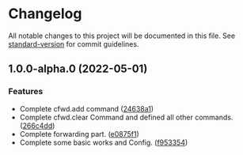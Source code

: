 # Changelog

All notable changes to this project will be documented in this file. See [standard-version](https://github.com/conventional-changelog/standard-version) for commit guidelines.

## 1.0.0-alpha.0 (2022-05-01)


### Features

* Complete cfwd.add command ([24638a1](https://github.com/ConstasJ/koishi-plugin-advanced-forward/commit/24638a13527ccaee2b3ccde4b08a9b6091d35536))
* Complete cfwd.clear Command and defined all other commands. ([266c4dd](https://github.com/ConstasJ/koishi-plugin-advanced-forward/commit/266c4dda45794f8403aa68825f1cfafafad4ea50))
* Complete forwarding part. ([e0875f1](https://github.com/ConstasJ/koishi-plugin-advanced-forward/commit/e0875f10213f62e3e444ed409e0bf02b188d5642))
* Complete some basic works and Config. ([f953354](https://github.com/ConstasJ/koishi-plugin-advanced-forward/commit/f9533546fc4cf73938d35f905ca25337e28f97dd))
